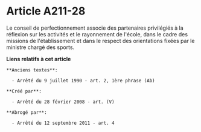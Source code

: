 # Article A211-28

Le conseil de perfectionnement associe des partenaires privilégiés à la réflexion sur les activités et le rayonnement de
l'école, dans le cadre des missions de l'établissement et dans le respect des orientations fixées par le ministre chargé des
sports.

**Liens relatifs à cet article**

	**Anciens textes**:

	  - Arrêté du 9 juillet 1990 - art. 2, 1ère phrase (Ab)

	**Créé par**:

	  - Arrêté du 28 février 2008 - art. (V)

	**Abrogé par**:

	  - Arrêté du 12 septembre 2011 - art. 4
